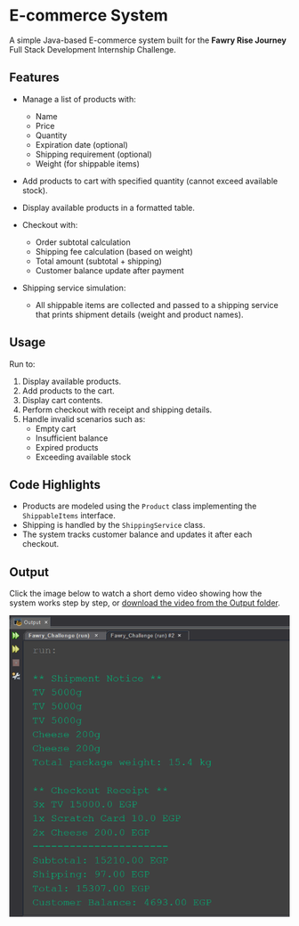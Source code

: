 # E-commerce System

A simple Java-based E-commerce system built for the **Fawry Rise Journey** Full Stack Development Internship Challenge.

## Features

- Manage a list of products with:
  - Name
  - Price
  - Quantity
  - Expiration date (optional)
  - Shipping requirement (optional)
  - Weight (for shippable items)

- Add products to cart with specified quantity (cannot exceed available stock).
- Display available products in a formatted table.
- Checkout with:
  - Order subtotal calculation
  - Shipping fee calculation (based on weight)
  - Total amount (subtotal + shipping)
  - Customer balance update after payment

- Shipping service simulation:
  - All shippable items are collected and passed to a shipping service that prints shipment details (weight and product names).

## Usage

Run to:

1. Display available products.
2. Add products to the cart.
3. Display cart contents.
4. Perform checkout with receipt and shipping details.
5. Handle invalid scenarios such as:
   - Empty cart
   - Insufficient balance
   - Expired products
   - Exceeding available stock

## Code Highlights

- Products are modeled using the `Product` class implementing the `ShippableItems` interface.
- Shipping is handled by the `ShippingService` class.
- The system tracks customer balance and updates it after each checkout.

## Output
<p>
Click the image below to watch a short demo video showing how the system works step by step, or <a href="Output/">download the video from the Output folder</a>.
</p>
<p align="center">
  <a href="https://drive.google.com/drive/folders/1UaKuS4L6XpRRCLSszzMYgG8QMlv-ihdf?usp=sharing">
    <img src="Output/demoOutput.png" alt="Watch Demo" />
  </a>
</p>





